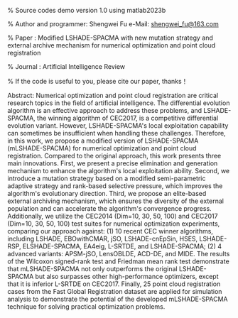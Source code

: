 %  Source codes demo version 1.0 using matlab2023b 


%  Author and programmer: Shengwei Fu  e-Mail: shengwei_fu@163.com 


%  Paper : Modified LSHADE-SPACMA with new mutation strategy and external archive mechanism for numerical optimization and point cloud registration


%  Journal : Artificial Intelligence Review


% If the code is useful to you, please cite our paper, thanks！

Abstract: Numerical optimization and point cloud registration are critical research topics in the field of artificial intelligence. The differential evolution algorithm is an effective approach to address these problems, and LSHADE-SPACMA, the winning algorithm of CEC2017, is a competitive differential evolution variant. However, LSHADE-SPACMA's local exploitation capability can sometimes be insufficient when handling these challenges. Therefore, in this work, we propose a modified version of LSHADE-SPACMA (mLSHADE-SPACMA) for numerical optimization and point cloud registration. Compared to the original approach, this work presents three main innovations. First, we present a precise elimination and generation mechanism to enhance the algorithm's local exploitation ability. Second, we introduce a mutation strategy based on a modified semi-parametric adaptive strategy and rank-based selective pressure, which improves the algorithm's evolutionary direction. Third, we propose an elite-based external archiving mechanism, which ensures the diversity of the external population and can accelerate the algorithm's convergence progress. Additionally, we utilize the CEC2014 (Dim=10, 30, 50, 100) and CEC2017 (Dim=10, 30, 50, 100) test suites for numerical optimization experiments, comparing our approach against: (1) 10 recent CEC winner algorithms, including LSHADE, EBOwithCMAR, jSO, LSHADE-cnEpSin, HSES, LSHADE-RSP, ELSHADE-SPACMA, EA4eig, L-SRTDE, and LSHADE-SPACMA; (2) 4 advanced variants: APSM-jSO, LensOBLDE, ACD-DE, and MIDE. The results of the Wilcoxon signed-rank test and Friedman mean rank test demonstrate that mLSHADE-SPACMA not only outperforms the original LSHADE-SPACMA but also surpasses other high-performance optimizers, except that it is inferior L-SRTDE on CEC2017. Finally, 25 point cloud registration cases from the Fast Global Registration dataset are applied for simulation analysis to demonstrate the potential of the developed mLSHADE-SPACMA technique for solving practical optimization problems.

